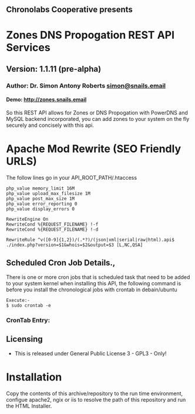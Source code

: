 ## Chronolabs Cooperative presents

# Zones DNS Propogation REST API Services

## Version: 1.1.11 (pre-alpha)

### Author: Dr. Simon Antony Roberts <simon@snails.email>

#### Demo: http://zones.snails.email

So this REST API allows for Zones or DNS Propogation with PowerDNS and MySQL backend incorporated, you can add zones to your system on the fly securely and concisely with this api.

# Apache Mod Rewrite (SEO Friendly URLS)

The follow lines go in your API_ROOT_PATH/.htaccess

    php_value memory_limit 16M
    php_value upload_max_filesize 1M
    php_value post_max_size 1M
    php_value error_reporting 0
    php_value display_errors 0
    
    RewriteEngine On
    RewriteCond %{REQUEST_FILENAME} !-f
    RewriteCond %{REQUEST_FILENAME} !-d
    
    RewriteRule ^v([0-9]{1,2})/(.*?)/(json|xml|serial|raw|html).api$ ./index.php?version=$1&whois=$2&output=$3 [L,NC,QSA]

## Scheduled Cron Job Details.,
    
There is one or more cron jobs that is scheduled task that need to be added to your system kernel when installing this API, the following command is before you install the chronological jobs with crontab in debain/ubuntu
    
    Execute:-
    $ sudo crontab -e

### CronTab Entry:
    
    
## Licensing

 * This is released under General Public License 3 - GPL3 - Only!

# Installation

Copy the contents of this archive/repository to the run time environment, configue apache2, ngix or iis to resolve the path of this repository and run the HTML Installer.

